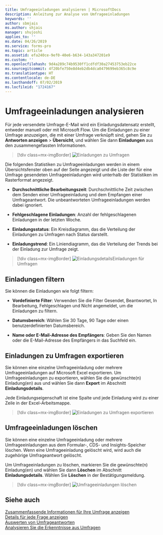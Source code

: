 ```yaml
---
title: Umfrageeinladungen analysieren | MicrosoftDocs
description: Anleitung zur Analyse von Umfrageeinladungen
keywords: ''
author: sbmjais
ms.author: shjais
manager: shujoshi
applies_to: ''
ms.date: 04/26/2019
ms.service: forms-pro
ms.topic: article
ms.assetid: efa240ce-9ef0-40e6-b634-143a347201e9
ms.custom: ''
ms.openlocfilehash: 9d4a289c74b9530ff1cdfdf30a27453753eb22ce
ms.sourcegitcommit: 4f20bfe750e8d4eb2db4dca0479699eb365c8c9e
ms.translationtype: HT
ms.contentlocale: de-DE
ms.lasthandoff: 07/02/2019
ms.locfileid: "1724167"
---
```

# <a name="analyze-survey-invitations"></a>Umfrageeinladungen analysieren



Für jede versendete Umfrage-E-Mail wird ein Einladungsdatensatz erstellt, entweder manuell oder mit Microsoft Flow. Um die Einladungen zu einer Umfrage anzuzeigen, die mit einer Umfrage verknüpft sind, gehen Sie zu **Antworten anzeigen** &gt; **Übersicht**, und wählen Sie dann **Einladungen** aus den zusammengefassten Informationen.

> [!div class=mx-imgBorder]
> ![Einladungen zu Umfragen](media/survey-invites.png "Einladungen zu Umfragen")

Die folgenden Statistiken zu Umfrageeinladungen werden in einem Übersichtsfenster oben auf der Seite angezeigt und die Liste der für eine Umfrage gesendeten Umfrageeinladungen wird unterhalb der Statistiken im Rasterformat angezeigt.

- **Durchschnittliche Bearbeitungszeit**: Durchschnittliche Zeit zwischen dem Senden einer Umfrageeinladung und dem Empfangen einer Umfrageantwort. Die unbeantworteten Umfrageeinladungen werden dabei ignoriert.

- **Fehlgeschlagene Einladungen**: Anzahl der fehlgeschlagenen Einladungen in der letzten Woche.

- **Einladungsstatus**: Ein Kreisdiagramm, das die Verteilung der Einladungen zu Umfragen nach Status darstellt.

- **Einladungstrend**: Ein Liniendiagramm, das die Verteilung der Trends bei der Einladung zur Umfrage zeigt.

> [!div class=mx-imgBorder]
> ![Einladungsdetails ](media/survey-invites-details.png "Einladungsdetails ")Einladungen für Umfragen

## <a name="filter-invitations"></a>Einladungen filtern

Sie können die Einladungen wie folgt filtern:

- **Vordefinierte Filter**: Verwenden Sie die Filter Gesendet, Beantwortet, In Bearbeitung, Fehlgeschlagen und Nicht angemeldet, um die Einladungen zu filtern.

- **Datumsbereich**: Wählen Sie 30 Tage, 90 Tage oder einen benutzerdefinierten Datumsbereich.

- **Name oder E-Mail-Adresse des Empfängers**: Geben Sie den Namen oder die E-Mail-Adresse des Empfängers in das Suchfeld ein.

## <a name="export-survey-invitations"></a>Einladungen zu Umfragen exportieren

Sie können eine einzelne Umfrageeinladung oder mehrere Umfrageeinladungen auf Microsoft Excel exportieren. Um Umfrageeinladungen zu exportieren, wählen Sie die gewünschte(n) Einladung(en) aus und wählen Sie dann **Export** im Abschnitt **Einladungsdetails**.

Jede Einladungseigenschaft ist eine Spalte und jede Einladung wird zu einer Zeile in der Excel-Arbeitsmappe. 

> [!div class=mx-imgBorder]
> ![Einladungen zu Umfragen exportieren](media/export-survey-invite.png "Einladungen zu Umfragen exportieren")

## <a name="delete-survey-invitations"></a>Umfrageeinladungen löschen

Sie können eine einzelne Umfrageeinladung oder mehrere Umfrageeinladungen aus dem Formular-, CDS- und Insights-Speicher löschen. Wenn eine Umfrageeinladung gelöscht wird, wird auch die zugehörige Umfrageantwort gelöscht.

Um Umfrageeinladungen zu löschen, markieren Sie die gewünschte(n) Einladung(en) und wählen Sie dann **Löschen** im Abschnitt **Einladungsdetails**. Wählen Sie **Löschen** in der Bestätigungsmeldung.

> [!div class=mx-imgBorder]
> ![Umfrageeinladungen löschen](media/delete-survey-invite.png "Umfrageeinladungen löschen")

## <a name="see-also"></a>Siehe auch

[Zusammenfassende Informationen für Ihre Umfrage anzeigen](view-summary-information.md)<br>
[Details für jede Frage anzeigen](view-details-each-question.md)<br>
[Auswerten von Umfrageantworten](analyze-survey-responses.md)<br>
[Analysieren Sie die Erkenntnisse aus Umfragen](analyze-survey-insights.md)
